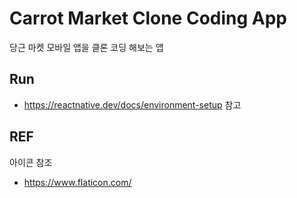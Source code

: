 # Carrot Market Clone Coding App

당근 마켓 모바일 앱을 클론 코딩 해보는 앱


## Run
- https://reactnative.dev/docs/environment-setup 참고

## REF

아이콘 참조 
- https://www.flaticon.com/